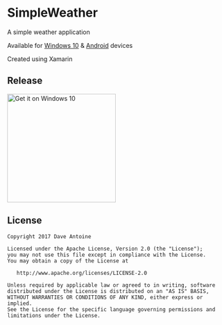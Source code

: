 # SimpleWeather

A simple weather application

Available for <a href='https://github.com/bryan2894-playgrnd/SimpleWeather-Xamarin'>Windows 10</a> & <a href='https://github.com/bryan2894-playgrnd/SimpleWeather-Android'>Android</a> devices

Created using Xamarin

## Release

<a href="https://www.microsoft.com/store/apps/9NKC37BC8SRX?ocid=badge"><img src="https://assets.windowsphone.com/f2f77ec7-9ba9-4850-9ebe-77e366d08adc/English_Get_it_Win_10_InvariantCulture_Default.png" alt="Get it on Windows 10" width=250 /></a>

## License

    Copyright 2017 Dave Antoine

    Licensed under the Apache License, Version 2.0 (the "License");
    you may not use this file except in compliance with the License.
    You may obtain a copy of the License at

       http://www.apache.org/licenses/LICENSE-2.0

    Unless required by applicable law or agreed to in writing, software
    distributed under the License is distributed on an "AS IS" BASIS,
    WITHOUT WARRANTIES OR CONDITIONS OF ANY KIND, either express or implied.
    See the License for the specific language governing permissions and
    limitations under the License.
